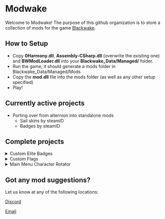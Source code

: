 # Modwake

Welcome to Modwake!
The purpose of this github organization is to store a collection of mods for the game [Blackwake](http://www.blackwake.com/).

## How to Setup

- Copy **0Harmony.dll**, **Assembly-CSharp.dll** (overwrite the existing one) and **BWModLoader.dll** into your **Blackwake_Data/Managed/** folder.
- Run the game, it should generate a mods folder in Blackwake_Data/Managed/Mods
- Copy the **mod.dll** file into the mods folder (as well as any other setup specified)
- Play!

## Currently active projects

- Porting over from alternion into standalone mods
   - Sail skins by steamID
   - Badges by steamID

## Complete projects

<details class="project">
	<summary>Custom Elite Badges</summary>
		<a href="https://github.com/Modwake/customEliteBadges" target="_blank">Link to Repo</a><br>
		<a href="https://github.com/Modwake/customEliteBadges/releases/latest/" target="_blank">Latest Release</a>
		<div>
			Allows custom elite badges based on level.
		</div>
</details>

<details class="project">
	<summary>Custom Flags</summary>
		<a href="https://github.com/Modwake/customFlags" target="_blank">Link to Repo</a><br>
		<a href="https://github.com/Modwake/customFlags/releases/latest" target="_blank">Latest Release</a>
		<div>
			Allows you to set a custom flag for yourself and others.
		</div>
</details>

<details class="project">
	<summary>Main Menu Character Rotator</summary>
		<a href="https://github.com/Modwake/MainMenuCharacterRotator" target="_blank">Link to Repo</a><br>
		<a href="https://github.com/Modwake/MainMenuCharacterRotator/releases/latest/" target="_blank">Latest Release</a>
		<div>
			Lets you rotate the character in the main menu.
		</div>
</details>

## Got any mod suggestions?

Let us know at any of the following locations:

<a href="https://discord.gg/edrmYUN">Discord</a>

<a href="mailto:modwake@gmail.com">Email</a>
